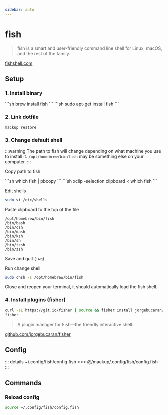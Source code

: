 ```yaml
---
sidebar: auto
---
```


# fish

> fish is a smart and user-friendly command line shell for Linux, macOS, and the rest of the family.

[fishshell.com](http://fishshell.com)

## Setup

### 1. Install binary

<code-group>
  <code-block title="brew">
  ```sh
  brew install fish
  ```
  </code-block>

  <code-block title="apt-get">
  ```sh
  sudo apt-get install fish
  ```
  </code-block>
</code-group>

### 2. Link dotfile

```sh
mackup restore
```

### 3. Change default shell

:::warning
The path to fish will change depending on what machine you use to install it. `/opt/homebrew/bin/fish` may be something else on your computer.
:::

Copy path to fish

<code-group>
<code-block title="macOS">
```sh
which fish | pbcopy
```
</code-block>

<code-block title="linux">
```sh
xclip -selection clipboard < which fish
```
</code-block>
</code-group>

Edit shells
```sh
sudo vi /etc/shells
```

Paste clipboard to the top of the file

```sh{1}
/opt/homebrew/bin/fish
/bin/bash
/bin/csh
/bin/dash
/bin/ksh
/bin/sh
/bin/tcsh
/bin/zsh
```

Save and quit (`:wq`)

Run change shell
```sh
sudo chsh -s /opt/homebrew/bin/fish
```

Close and reopen your terminal, it should automatically load the fish shell.

### 4. Install plugins (fisher)

```sh
curl -sL https://git.io/fisher | source && fisher install jorgebucaran/fisher
fisher
```

> A plugin manager for Fish—the friendly interactive shell.

[github.com/jorgebucaran/fisher](https://github.com/jorgebucaran/fisher)

## Config

::: details ~/.config/fish/config.fish
<<< @/mackup/.config/fish/config.fish
:::

## Commands

### Reload config

```sh
source ~/.config/fish/config.fish
```
